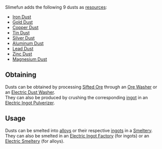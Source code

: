 Slimefun adds the following 9 dusts as [resources](https://github.com/TheBusyBiscuit/Slimefun4/wiki/Resources):
* [Iron Dust](https://github.com/TheBusyBiscuit/Slimefun4/wiki/Iron-Dust)
* [Gold Dust](https://github.com/TheBusyBiscuit/Slimefun4/wiki/Gold-Dust)
* [Copper Dust](https://github.com/TheBusyBiscuit/Slimefun4/wiki/Copper-Dust)
* [Tin Dust](https://github.com/TheBusyBiscuit/Slimefun4/wiki/Tin-Dust)
* [Silver Dust](https://github.com/TheBusyBiscuit/Slimefun4/wiki/Silver-Dust)
* [Aluminum Dust](https://github.com/TheBusyBiscuit/Slimefun4/wiki/Aluminum-Dust)
* [Lead Dust](https://github.com/TheBusyBiscuit/Slimefun4/wiki/Lead-Dust)
* [Zinc Dust](https://github.com/TheBusyBiscuit/Slimefun4/wiki/Zinc-Dust)
* [Magnesium Dust](https://github.com/TheBusyBiscuit/Slimefun4/wiki/Magnesium-Dust)

## Obtaining
Dusts can be obtained by processing [Sifted Ore](https://github.com/TheBusyBiscuit/Slimefun4/wiki/Sifted-Ore) through an [Ore Washer](https://github.com/TheBusyBiscuit/Slimefun4/wiki/Ore-Washer) or an [Electric Dust Washer](https://github.com/TheBusyBiscuit/Slimefun4/wiki/Electric-Dust-Washer).<br>
They can also be produced by crushing the corresponding [ingot](https://github.com/TheBusyBiscuit/Slimefun4/wiki/Ingots#Metals) in an [Electric Ingot Pulverizer](https://github.com/TheBusyBiscuit/Slimefun4/wiki/Electric-Ingot-Pulverizer).

## Usage
Dusts can be smelted into [alloys](https://github.com/TheBusyBiscuit/Slimefun4/wiki/Ingots#Alloys) or their respective [ingots](https://github.com/TheBusyBiscuit/Slimefun4/wiki/Ingots#Metals) in a [Smeltery](https://github.com/TheBusyBiscuit/Slimefun4/wiki/Smeltery).<br>
They can also be smelted in an [Electric Ingot Factory](https://github.com/TheBusyBiscuit/Slimefun4/wiki/Electric-Ingot-Factory) (for ingots) or an [Electric Smeltery](https://github.com/TheBusyBiscuit/Slimefun4/wiki/Electric-Smeltery) (for alloys).
